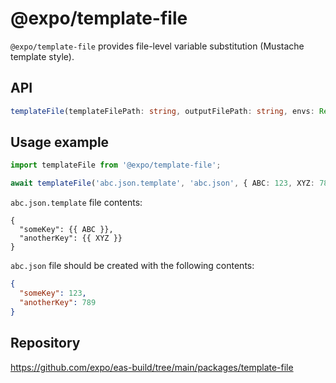 # @expo/template-file

`@expo/template-file` provides file-level variable substitution (Mustache template style).

## API

```ts
templateFile(templateFilePath: string, outputFilePath: string, envs: Record<string, string | number>): Promise<void>
```

## Usage example

```ts
import templateFile from '@expo/template-file';

await templateFile('abc.json.template', 'abc.json', { ABC: 123, XYZ: 789 });
```

`abc.json.template` file contents:
```
{
  "someKey": {{ ABC }},
  "anotherKey": {{ XYZ }}
}
```

`abc.json` file should be created with the following contents:
```json
{
  "someKey": 123,
  "anotherKey": 789
}
```

## Repository

https://github.com/expo/eas-build/tree/main/packages/template-file
